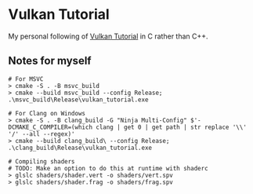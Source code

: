 # Vulkan Tutorial

My personal following of [Vulkan Tutorial](https://vulkan-tutorial.com/) in C rather than C++.

## Notes for myself

```nu
# For MSVC
> cmake -S . -B msvc_build
> cmake --build msvc_build --config Release; .\msvc_build\Release\vulkan_tutorial.exe

# For Clang on Windows
> cmake -S . -B clang_build -G "Ninja Multi-Config" $'-DCMAKE_C_COMPILER=(which clang | get 0 | get path | str replace '\\' '/' --all --regex)'
> cmake --build clang_build\ --config Release; .\clang_build\Release\vulkan_tutorial.exe
```

```nu
# Compiling shaders
# TODO: Make an option to do this at runtime with shaderc
> glslc shaders/shader.vert -o shaders/vert.spv
> glslc shaders/shader.frag -o shaders/frag.spv
```
